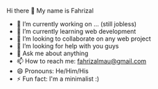 Hi there 👋 My name is Fahrizal

- 🔭 I’m currently working on ... (still jobless)
- 🌱 I’m currently learning web development
- 👯 I’m looking to collaborate on any web project
- 🤔 I’m looking for help with you guys
- 💬 Ask me about anything
- 📫 How to reach me: fahrizalmau@gmail.com
- 😄 Pronouns: He/Him/His
- ⚡ Fun fact: I'm a minimalist :)
